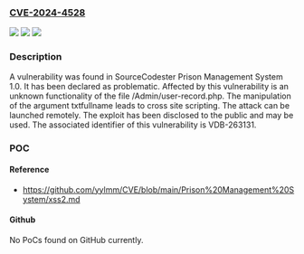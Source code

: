 ### [CVE-2024-4528](https://cve.mitre.org/cgi-bin/cvename.cgi?name=CVE-2024-4528)
![](https://img.shields.io/static/v1?label=Product&message=Prison%20Management%20System&color=blue)
![](https://img.shields.io/static/v1?label=Version&message=%3D%201.0%20&color=brighgreen)
![](https://img.shields.io/static/v1?label=Vulnerability&message=CWE-79%20Cross%20Site%20Scripting&color=brighgreen)

### Description

A vulnerability was found in SourceCodester Prison Management System 1.0. It has been declared as problematic. Affected by this vulnerability is an unknown functionality of the file /Admin/user-record.php. The manipulation of the argument txtfullname leads to cross site scripting. The attack can be launched remotely. The exploit has been disclosed to the public and may be used. The associated identifier of this vulnerability is VDB-263131.

### POC

#### Reference
- https://github.com/yylmm/CVE/blob/main/Prison%20Management%20System/xss2.md

#### Github
No PoCs found on GitHub currently.

